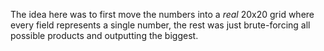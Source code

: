 The idea here was to first move the numbers into a *real* 20x20 grid where every field represents a single number,
the rest was just brute-forcing all possible products and outputting the biggest.